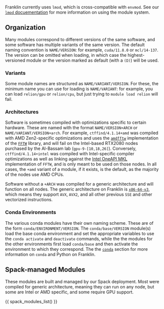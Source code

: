 Franklin currently uses `lmod`, which is cross-compatible with `envmod`. See our [`lmod` docuementation](../../software/modules.md) for more information on using the module system.


## Organization

Many modules correspond to different versions of the same software, and some software has multiple variants of the same version.
The default naming convention is `NAME/VERSION`: for example, `cuda/11.8.0` or `mcl/14-137`.
The version can be omitted when loading, in which case the highest-versioned module or the version marked as default (with a `(D)`) will be used.

### Variants

Some module names are structured as `NAME/VARIANT/VERSION`.
For these, the minimum name you can use for loading is `NAME/VARIANT`: for example, you can load `relion/gpu` or `relion/cpu`, but just trying to `module load relion` will fail.

### Architectures

Software is sometimes compiled with optimizations specific to certain hardware.
These are named with the format `NAME/VERSION+ARCH` or `NAME/VARIANT/VERSION+arch`.
For example, `ctffind/4.1.14+amd` was compiled with AMD Zen2-specific optimizations and uses the [`amdfftw`](https://github.com/amd/amd-fftw) implementation of the [`FFTW`](https://www.fftw.org/) library, and will fail on the Intel-based RTX2080 nodes purchased by the Al-Bassam lab (`gpu-9-[10,18,26]`).
Conversely, `ctffind/4.1.14+intel` was compiled with Intel-specific compiler optimizations as well as linking against the [Intel OneAPI MKL](https://www.intel.com/content/www/us/en/develop/documentation/oneapi-programming-guide/top/api-based-programming/intel-oneapi-math-kernel-library-onemkl.html) implementation of `FFTW`, and is only meant to be used on those nodes.
In all cases, the `+amd` variant of a module, if it exists, is the default, as the majority of the nodes use AMD CPUs.

Software without a `+ARCH` was compiled for a generic architecture and will function on all nodes.
The generic architecture on Franklin is [`x86-64-v3`](https://lists.llvm.org/pipermail/llvm-dev/2020-July/143289.html), which means they support `AVX`, `AVX2`, and all other previous `SSE` and other vectorized instructions.

### Conda Environments

The various conda modules have their own naming scheme.
These are of the form `conda/ENVIRONMENT/VERSION`.
The `conda/base/VERSION` module(s) load the base conda environment and set the appropriate variables to use the `conda activate` and `deactivate` commands, while the the modules for the other environments first load `conda/base` and then activate the environment to which they correspond.
The the [`conda`](conda.md) section for more information on `conda` and Python on Franklin.


## Spack-managed Modules

These modules are built and managed by our Spack deployment.
Most were compiled for generic architecture, meaning they can run on any node,
but some are Intel or AMD specific, and some require GPU support.

{{ spack_modules_list() }}